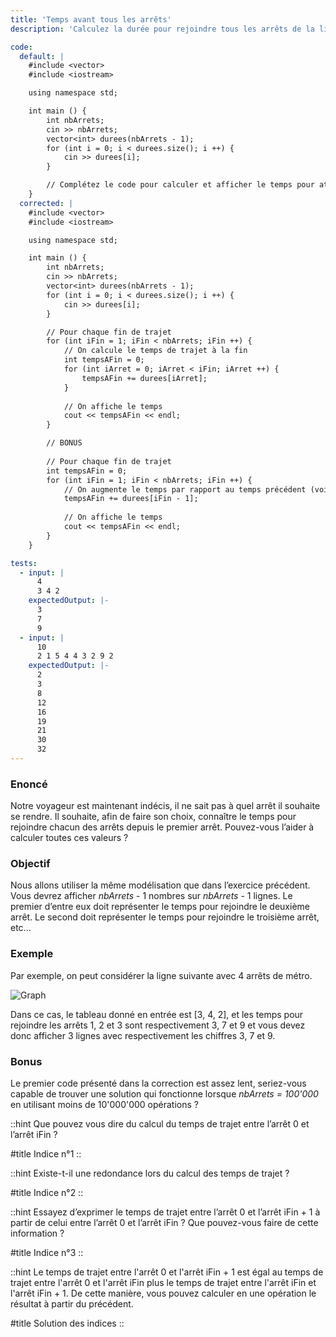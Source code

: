 ```yaml
---
title: 'Temps avant tous les arrêts'
description: 'Calculez la durée pour rejoindre tous les arrêts de la ligne de métro'

code:
  default: |
    #include <vector>
    #include <iostream>

    using namespace std;

    int main () {
        int nbArrets;
        cin >> nbArrets;
        vector<int> durees(nbArrets - 1);
        for (int i = 0; i < durees.size(); i ++) {
            cin >> durees[i];
        }

        // Complétez le code pour calculer et afficher le temps pour atteindre tous les arrêts
    }
  corrected: |
    #include <vector>
    #include <iostream>

    using namespace std;

    int main () {
        int nbArrets;
        cin >> nbArrets;
        vector<int> durees(nbArrets - 1);
        for (int i = 0; i < durees.size(); i ++) {
            cin >> durees[i];
        }

        // Pour chaque fin de trajet
        for (int iFin = 1; iFin < nbArrets; iFin ++) {
            // On calcule le temps de trajet à la fin
            int tempsAFin = 0;
            for (int iArret = 0; iArret < iFin; iArret ++) {
                tempsAFin += durees[iArret];
            }
            
            // On affiche le temps
            cout << tempsAFin << endl;
        }

        // BONUS
        
        // Pour chaque fin de trajet
        int tempsAFin = 0;
        for (int iFin = 1; iFin < nbArrets; iFin ++) {
            // On augmente le temps par rapport au temps précédent (voir les indices)
            tempsAFin += durees[iFin - 1];
            
            // On affiche le temps
            cout << tempsAFin << endl;
        }
    }

tests:
  - input: |
      4
      3 4 2
    expectedOutput: |-
      3
      7
      9
  - input: |
      10
      2 1 5 4 4 3 2 9 2
    expectedOutput: |-
      2
      3
      8
      12
      16
      19
      21
      30
      32
---
```


### Enoncé

Notre voyageur est maintenant indécis, il ne sait pas à quel arrêt il souhaite se rendre. Il souhaite, afin de faire son choix, connaître le temps pour rejoindre chacun des arrêts depuis le premier arrêt. Pouvez-vous l’aider à calculer toutes ces valeurs ?

### Objectif

Nous allons utiliser la même modélisation que dans l’exercice précédent. Vous devrez afficher _nbArrets_ - 1 nombres sur _nbArrets_ - 1 lignes. Le premier d’entre eux doit représenter le temps pour rejoindre le deuxième arrêt. Le second doit représenter le temps pour rejoindre le troisième arrêt, etc...

### Exemple

Par exemple, on peut considérer la ligne suivante avec 4 arrêts de métro.

![Graph](/polympiads/graph-metro-polympiads.png)

Dans ce cas, le tableau donné en entrée est [3, 4, 2], et les temps pour rejoindre les arrêts 1, 2 et 3 sont respectivement 3, 7 et 9 et vous devez donc afficher 3 lignes avec respectivement les chiffres 3, 7 et 9.

### Bonus

Le premier code présenté dans la correction est assez lent, seriez-vous capable de trouver une solution qui fonctionne lorsque _nbArrets = 100'000_ en utilisant moins de 10'000'000 opérations ?

::hint
Que pouvez vous dire du calcul du temps de trajet entre l’arrêt 0 et l’arrêt iFin ?

#title
Indice n°1
::

::hint
Existe-t-il une redondance lors du calcul des temps de trajet ?

#title
Indice n°2
::

::hint
Essayez d’exprimer le temps de trajet entre l’arrêt 0 et l’arrêt iFin + 1 à partir de celui entre l’arrêt 0 et l’arrêt iFin ? Que pouvez-vous faire de cette information ?

#title
Indice n°3
::

::hint
Le temps de trajet entre l'arrêt 0 et l'arrêt iFin + 1 est égal au temps de trajet entre l'arrêt 0 et l'arrêt iFin plus le temps de trajet entre l'arrêt iFin et l'arrêt iFin + 1. De cette manière, vous pouvez calculer en une opération le résultat à partir du précédent.

#title
Solution des indices
::
